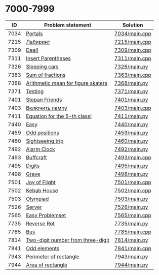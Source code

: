 # 7000-7999

| ID   | Problem statement                                                              | Solution                       |
|------|--------------------------------------------------------------------------------|--------------------------------|
| 7034 | [Portals](https://www.e-olymp.com/en/problems/7034)                            | [7034/main.cpp](7034/main.cpp) |
| 7215 | [Лабиринт](https://www.e-olymp.com/en/problems/7215)                           | [7215/main.cpp](7215/main.cpp) |
| 7309 | [Deal!](https://www.e-olymp.com/en/problems/7309)                              | [7309/main.cpp](7309/main.cpp) |
| 7311 | [Insert Parentheses](https://www.e-olymp.com/en/problems/7311)                 | [7311/main.cpp](7311/main.cpp) |
| 7326 | [Sleeping cars](https://www.e-olymp.com/en/problems/7326)                      | [7326/main.py](7326/main.py)   |
| 7363 | [Sum of fractions](https://www.e-olymp.com/en/problems/7363)                   | [7363/main.cpp](7363/main.cpp) |
| 7368 | [Arithmetic mean for figure skaters](https://www.e-olymp.com/en/problems/7368) | [7368/main.py](7368/main.py)   |
| 7371 | [Testing](https://www.e-olymp.com/en/problems/7371)                            | [7371/main.py](7371/main.py)   |
| 7401 | [Stepan Friends](https://www.e-olymp.com/en/problems/7401)                     | [7401/main.py](7401/main.py)   |
| 7403 | [Включить лампу](https://www.e-olymp.com/en/problems/7403)                     | [7403/main.cpp](7403/main.cpp) |
| 7411 | [Equation for the 5-th class!](https://www.e-olymp.com/en/problems/7411)       | [7411/main.py](7411/main.py)   |
| 7440 | [Easy](https://www.e-olymp.com/en/problems/7440)                               | [7440/main.py](7440/main.py)   |
| 7459 | [Odd positions](https://www.e-olymp.com/en/problems/7459)                      | [7459/main.py](7459/main.py)   |
| 7460 | [Sightseeing trip](https://www.e-olymp.com/en/problems/7460)                   | [7460/main.py](7460/main.py)   |
| 7492 | [Alarm Clock](https://www.e-olymp.com/en/problems/7492)                        | [7492/main.py](7492/main.py)   |
| 7493 | [Buffcraft](https://www.e-olymp.com/en/problems/7493)                          | [7493/main.cpp](7493/main.cpp) |
| 7495 | [Digits](https://www.e-olymp.com/en/problems/7495)                             | [7495/main.py](7495/main.py)   |
| 7498 | [Grave](https://www.e-olymp.com/en/problems/7498)                              | [7498/main.py](7498/main.py)   |
| 7501 | [Joy of Flight](https://www.e-olymp.com/en/problems/7501)                      | [7501/main.cpp](7501/main.cpp) |
| 7502 | [Kebab House](https://www.e-olymp.com/en/problems/7502)                        | [7502/main.cpp](7502/main.cpp) |
| 7503 | [Olympiad](https://www.e-olymp.com/en/problems/7503)                           | [7503/main.py](7503/main.py)   |
| 7526 | [Server](https://www.e-olymp.com/en/problems/7526)                             | [7526/main.py](7526/main.py)   |
| 7565 | [Easy Problemset](https://www.e-olymp.com/en/problems/7565)                    | [7565/main.cpp](7565/main.cpp) |
| 7735 | [Reverse Rot](https://www.e-olymp.com/en/problems/7735)                        | [7735/main.py](7735/main.py)   |
| 7785 | [Bus](https://www.e-olymp.com/en/problems/7785)                                | [7785/main.cpp](7785/main.cpp) |
| 7814 | [Two-digit number from three-digit](https://www.e-olymp.com/en/problems/7814)  | [7814/main.py](7814/main.py)   |
| 7841 | [Odd elements](https://www.e-olymp.com/en/problems/7841)                       | [7841/main.cpp](7841/main.cpp) |
| 7943 | [Perimeter of rectangle](https://www.e-olymp.com/en/problems/7943)             | [7943/main.py](7943/main.py)   |
| 7944 | [Area of rectangle](https://www.e-olymp.com/en/problems/7944)                  | [7944/main.py](7944/main.py)   |

